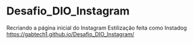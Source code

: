 # Desafio_DIO_Instagram
Recriando a página inicial do Instagram
Estilização feita como Instadog
https://gabtech1.github.io/Desafio_DIO_Instagram/